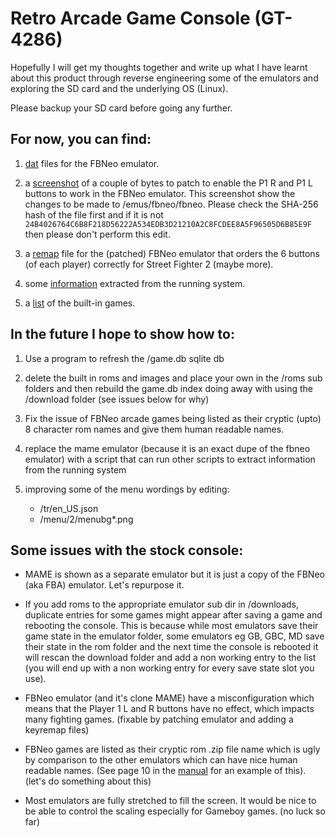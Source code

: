 # Retro Arcade Game Console (GT-4286)

Hopefully I will get my thoughts together and write up what I have learnt about this product through reverse engineering some of the emulators and exploring the SD card and the underlying OS (Linux).

Please backup your SD card before going any further.

## For now, you can find:

1. [dat](./dats/) files for the FBNeo emulator.

2. a [screenshot](./img/fbneo-hexedit-fix-p1-r-and-l-buttons.png) of a couple of bytes to patch to enable the P1 R and P1 L buttons to work in the FBNeo emulator. 
This screenshot show the changes to be made to /emus/fbneo/fbneo.
Please check the SHA-256 hash of the file first and if it is not ```24B4026764C6B8F218D56222A534EDB3D21210A2C8FCDEE8A5F96505D6B85E9F``` then please don't perform this edit.

3. a [remap](./sdcard_tweaks/keyremap) file for the (patched) FBNeo emulator that orders the 6 buttons (of each player) correctly for Street Fighter 2 (maybe more).

4. some [information](./sdcard_tweaks/roms/MAME/output/) extracted from the running system.

5. a [list](./dats/built-in%20roms.txt) of the built-in games.

## In the future I hope to show how to:

1. Use a program to refresh the /game.db sqlite db

2. delete the built in roms and images and place your own in the /roms sub folders and then rebuild the game.db index doing away with using the /download folder (see issues below for why)

3. Fix the issue of FBNeo arcade games being listed as their cryptic (upto) 8 character rom names and give them human readable names.

3. replace the mame emulator (because it is an exact dupe of the fbneo emulator) with a script that can run other scripts to extract information from the running system

4. improving some of the menu wordings by editing:
    * /tr/en_US.json
    * /menu/2/menubg*.png


## Some issues with the stock console:

* MAME is shown as a separate emulator but it is just a copy of the FBNeo (aka FBA) emulator. Let's repurpose it.

* If you add roms to the appropriate emulator sub dir in /downloads, duplicate entries for some games might appear after saving a game and rebooting the console. This is because while most emulators save their game state in the emulator folder, some emulators eg GB, GBC, MD save their state in the rom folder and the next time the console is rebooted it will rescan the download folder and add a non working entry to the list (you will end up with a non working entry for every save state slot you use).

* FBNeo emulator (and it's clone MAME) have a misconfiguration which means that the Player 1 L and R buttons have no effect, which impacts many fighting games. (fixable by patching emulator and adding a keyremap files)

* FBNeo games are listed as their cryptic rom .zip file name which is ugly by comparison to the other emulators which can have nice human readable names. (See page 10 in the [manual](https://media.jaycar.com.au/product/resources/GT4286_manualMain_130153.pdf) for an example of this). (let's do something about this)

* Most emulators are fully stretched to fill the screen. It would be nice to be able to control the scaling especially for Gameboy games. (no luck so far)
